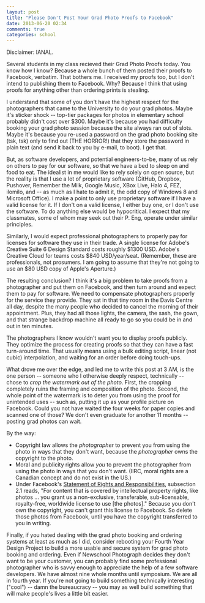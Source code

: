 ```yaml
---
layout: post
title: "Please Don't Post Your Grad Photo Proofs to Facebook"
date: 2013-06-20 02:34
comments: true
categories: school
---
```


Disclaimer: IANAL.

Several students in my class recieved their Grad Photo Proofs today. You
know how I know? Because a whole bunch of them posted their proofs to Facebook,
verbatim. That bothers me. I received my proofs too, but I don't intend to
publishing them to Facebook. Why? Because I think that using proofs for anything
other than ordering prints is stealing.

I understand that some of you don't have the highest respect for the
photographers that came to the University to do your grad photos. Maybe it's
sticker shock -- top-tier packages for photos in elementary school probably
didn't cost over $300. Maybe it's because you had difficulty booking your grad
photo session because the site always ran out of slots. Maybe it's because you
re-used a password on the grad photo booking site (tsk, tsk) only to find out
(THE HORROR!) that they store the password in plain text (and send it back to
you by e-mail, to boot). I get that.

But, as software developers, and potential engineers-to-be, many of us rely on
others to pay for our software, so that we have a bed to sleep on and food to
eat. The idealist in me would like to rely solely on open source, but the
reality is that I use a lot of proprietary software (GitHub, Dropbox, Pushover,
Remember the Milk, Google Music, XBox Live, Halo 4, FEZ, ilomilo, and -- as much
as I hate to admit it, the odd copy of Windows 8 and Microsoft Office). I make a
point to only use proprietary software if I have a valid license for it. If I
don't on a valid license, I either buy one, or I don't use the software.  To do
anything else would be hypocritical. I expect that my classmates, some of whom
may seek out their P.  Eng, operate under similar principles.

Similarly, I would expect professional photographers to properly pay for
licenses for software they use in their trade. A single license for Adobe's
Creative Suite 6 Design Standard costs roughly $1300 USD. Adobe's Creative
Cloud for teams costs $840 USD/year/seat. (Remember, these are professionals,
not prosumers. I am going to assume that they're not going to use an $80 USD
copy of Apple's Aperture.)

The resulting conclusion? I think it's a big problem to take proofs from a
photographer and put them on Facebook, and then turn around and expect them to
pay for software. We need to compensate photographers properly for the service
they provide. They sat in that tiny room in the Davis Centre all day, despite
the many people who decided to cancel the morning of their appointment. Plus,
they had all those lights, the camera, the sash, the gown, and that strange
backdrop machine all ready to go so you could be in and out in ten minutes.

The photographers I know wouldn't want you to display proofs publicly. They
optimize the process for creating proofs so that they can have a fast
turn-around time. That usually means using a bulk editing script, linear (not
cubic) interpolation, and waiting for an order before doing touch-ups.

What drove me over the edge, and led me to write this post at 3 AM, is the one
person -- someone who I otherwise deeply respect, technically -- chose
to *crop the watermark out of the photo*. First, the cropping completely ruins
the framing and composition of the photo. Second, the whole point of the
watermark is to deter you from using the proof for unintended uses -- such as,
putting it up as your profile picture on Facebook. Could you not have waited the
four weeks for paper copies and scanned one of those? We don't even graduate for
another 11 months -- posting grad photos can wait.

By the way:

- Copyright law allows the *photographer* to prevent you from using the photo in
  ways that they don't want, because the *photographer* owns the copyright to
  the photo.
- Moral and publicity rights allow *you* to prevent the photographer from using
  the photo in ways that you don't want. (IIRC, moral rights are a Canadian
  concept and do not exist in the US.)
- Under Facebook's [Statement of Rights and 
  Responsibilities](https://www.facebook.com/legal/terms), subsection 2.1 reads,
  "For content that is covered by intellectual property rights, like photos ...
  you grant us a non-exclusive, transferable, sub-licensable, royalty-free,
  worldwide license to use [the photos]." Because you don't own the copyright, you
  can't grant this license to Facebook. So delete those photos from Facebook,
  until you have the copyright transferred to you in writing.

Finally, if you hated dealing with the grad photo booking and ordering systems
at least as much as I did, consider rebooting your Fourth Year Design
Project to build a more usable and secure system for grad photo booking and ordering. Even if
Newschool Photograph decides they don't want to be your customer, you can
probably find some professional photographer who is savvy enough to
appreciate the help of a few software developers. We have almost nine whole months
until symposium.  We are all in fourth year. If you're not going to build
something technically interesting ("cool") -- damn the bureaucracy -- you
may as well build something that will make people's lives a little bit easier.

